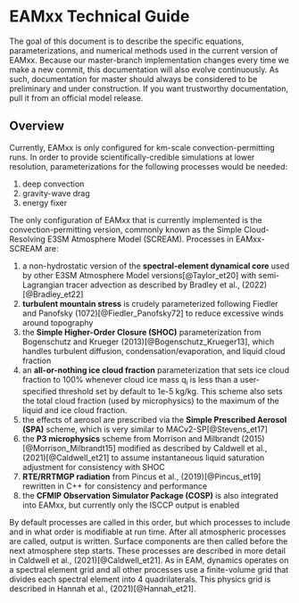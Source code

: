# EAMxx Technical Guide

The goal of this document is to describe the specific equations, parameterizations, and numerical methods used in the current version of EAMxx. Because our master-branch implementation changes every time we make a new commit, this documentation will also evolve continuously. As such, documentation for master should always be considered to be preliminary and under construction. If you want trustworthy documentation, pull it from an official model release. 

## Overview

Currently, EAMxx is only configured for km-scale convection-permitting runs. In order to provide scientifically-credible simulations at lower resolution, parameterizations for the following processes would be needed:

1. deep convection
2. gravity-wave drag
3. energy fixer

The only configuration of EAMxx that is currently implemented is the convection-permitting version, commonly known as the Simple Cloud-Resolving E3SM Atmosphere Model (SCREAM). Processes in EAMxx-SCREAM are:

1. a non-hydrostatic version of the **spectral-element dynamical core** used by other E3SM Atmosphere Model versions[@Taylor_et20] with semi-Lagrangian tracer advection as described by Bradley et al., (2022)[@Bradley_et22]
2. **turbulent mountain stress** is crudely parameterized following Fiedler and Panofsky (1072)[@Fiedler_Panofsky72] to reduce excessive winds around topography
3. the **Simple Higher-Order Closure (SHOC)** parameterization from Bogenschutz and Krueger (2013)[@Bogenschutz_Krueger13], which handles turbulent diffusion, condensation/evaporation, and liquid cloud fraction
4. an **all-or-nothing ice cloud fraction** parameterization that sets ice cloud fraction to 100% whenever cloud ice mass q<sub>i</sub> is less than a user-specified threshold set by default to 1e-5 kg/kg. This scheme also sets the total cloud fraction (used by microphysics) to the maximum of the liquid and ice cloud fraction.
5. the effects of aerosol are prescribed via the **Simple Prescribed Aerosol (SPA)** scheme, which is very similar to MACv2-SP[@Stevens_et17]
6. the **P3 microphysics** scheme from Morrison and Milbrandt (2015)[@Morrison_Milbrandt15] modified as described by Caldwell et al., (2021)[@Caldwell_et21] to assume instantaneous liquid saturation adjustment for consistency with SHOC
7. **RTE/RRTMGP radiation** from Pincus et al., (2019)[@Pincus_et19] rewritten in C++ for consistency and performance
8. the **CFMIP Observation Simulator Package (COSP)** is also integrated into EAMxx, but currently only the ISCCP output is enabled

By default processes are called in this order, but which processes to include and in what order is modifiable at run time. After all atmospheric processes are called, output is written.  Surface components are then called before the next atmosphere step starts. These processes are described in more detail in Caldwell et al., (2021)[@Caldwell_et21].  As in EAM, dynamics operates on a spectral element grid and all other processes use a finite-volume grid that divides each spectral element into 4 quadrilaterals. This physics grid is described in Hannah et al., (2021)[@Hannah_et21].
